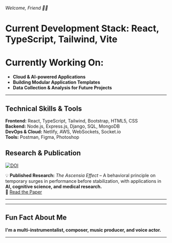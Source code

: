 *Welcome, Friend 👋🏼*  
# **Current Development Stack: React, TypeScript, Tailwind, Vite**

# **Currently Working On:**
- **Cloud & AI-powered Applications**  
- **Building Modular Application Templates**  
- **Data Collection & Analysis for Future Projects**  

---
## **Technical Skills & Tools**  
**Frontend:** React, TypeScript, Tailwind, Bootstrap, HTML5, CSS  
**Backend:** Node.js, Express.js, Django, SQL, MongoDB  
**DevOps & Cloud:** Netlify, AWS, WebSockets, Socket.io  
**Tools:** Postman, Figma, Photoshop  

## **Research & Publication**  
[![DOI](https://zenodo.org/badge/DOI/10.5281/zenodo.14920556.svg)](https://doi.org/10.5281/zenodo.14920556)  

💡 **Published Research:** *The Ascensia Effect* – A behavioral principle on temporary surges in performance before stabilization, with applications in **AI, cognitive science, and medical research.**  
📄 [Read the Paper](https://doi.org/10.5281/zenodo.14920556)  

---


---

## **Fun Fact About Me**  
**I'm a multi-instrumentalist, composer, music producer, and voice actor.**  

---

